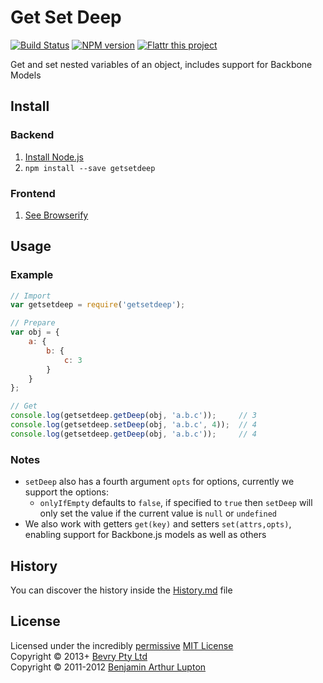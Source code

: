 # Get Set Deep

[![Build Status](https://secure.travis-ci.org/bevry/getsetdeep.png?branch=master)](http://travis-ci.org/bevry/getsetdeep)
[![NPM version](https://badge.fury.io/js/getsetdeep.png)](https://npmjs.org/package/getsetdeep)
[![Flattr this project](https://raw.github.com/balupton/flattr-buttons/master/badge-89x18.gif)](http://flattr.com/thing/344188/balupton-on-Flattr)

Get and set nested variables of an object, includes support for Backbone Models


## Install

### Backend

1. [Install Node.js](http://bevry.me/node/install)
2. `npm install --save getsetdeep`

### Frontend

1. [See Browserify](http://browserify.org)



## Usage

### Example

``` javascript
// Import
var getsetdeep = require('getsetdeep');

// Prepare
var obj = {
	a: {
		b: {
			c: 3
		}
	}
};

// Get
console.log(getsetdeep.getDeep(obj, 'a.b.c'));     // 3
console.log(getsetdeep.setDeep(obj, 'a.b.c', 4));  // 4
console.log(getsetdeep.getDeep(obj, 'a.b.c'));     // 4
```


### Notes

- `setDeep` also has a fourth argument `opts` for options, currently we support the options:
	- `onlyIfEmpty` defaults to `false`, if specified to `true` then `setDeep` will only set the value if the current value is `null` or `undefined`
- We also work with getters `get(key)` and setters `set(attrs,opts)`, enabling support for Backbone.js models as well as others


## History
You can discover the history inside the [History.md](https://github.com/bevry/getsetdeep/blob/master/History.md#files) file



## License
Licensed under the incredibly [permissive](http://en.wikipedia.org/wiki/Permissive_free_software_licence) [MIT License](http://creativecommons.org/licenses/MIT/)
<br/>Copyright © 2013+ [Bevry Pty Ltd](http://bevry.me)
<br/>Copyright © 2011-2012 [Benjamin Arthur Lupton](http://balupton.com)
